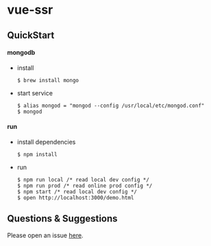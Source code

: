 # vue-ssr

## QuickStart

#### mongodb

 - install
    ```shell
    $ brew install mongo
    ```
    
 - start service
    ```shell
    $ alias mongod = "mongod --config /usr/local/etc/mongod.conf"
    $ mongod
    ```
    
#### run

 - install dependencies
    ```shell
    $ npm install
    ```

 - run
    ```shell
    $ npm run local /* read local dev config */
    $ npm run prod /* read online prod config */
    $ npm start /* read local dev config */
    $ open http://localhost:3000/demo.html
    ```

## Questions & Suggestions

Please open an issue [here](https://github.com/willworks/vue-ssr/issues).
